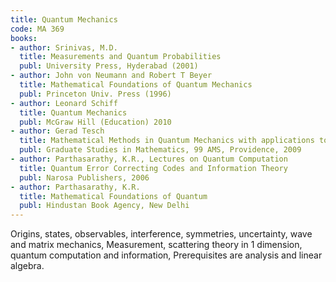 ```yaml
---
title: Quantum Mechanics
code: MA 369
books:
- author: Srinivas, M.D.
  title: Measurements and Quantum Probabilities
  publ: University Press, Hyderabad (2001)
- author: John von Neumann and Robert T Beyer
  title: Mathematical Foundations of Quantum Mechanics
  publ: Princeton Univ. Press (1996)
- author: Leonard Schiff
  title: Quantum Mechanics
  publ: McGraw Hill (Education) 2010
- author: Gerad Tesch
  title: Mathematical Methods in Quantum Mechanics with applications to Schrodinger operators
  publ: Graduate Studies in Mathematics, 99 AMS, Providence, 2009
- author: Parthasarathy, K.R., Lectures on Quantum Computation
  title: Quantum Error Correcting Codes and Information Theory
  publ: Narosa Publishers, 2006
- author: Parthasarathy, K.R.
  title: Mathematical Foundations of Quantum
  publ: Hindustan Book Agency, New Delhi
---
```

Origins, states, observables, interference, symmetries, uncertainty,
wave and matrix mechanics, Measurement, scattering theory in 1 dimension,
quantum computation and information, Prerequisites are analysis and linear
algebra.
